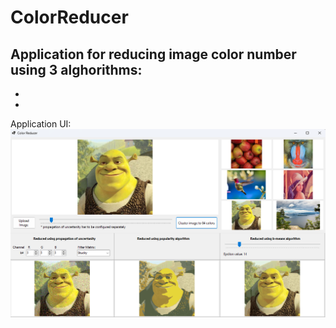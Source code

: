 # ColorReducer
Application for reducing image color number using 3 alghorithms:
-
-
-
Application UI:
![My Image](ColorReducer.png)

